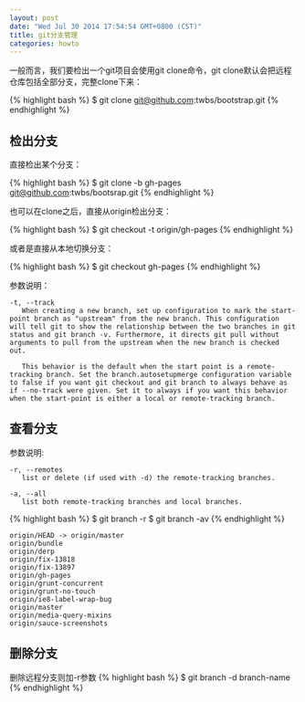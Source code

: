 ```yaml
---
layout: post
date: "Wed Jul 30 2014 17:54:54 GMT+0800 (CST)"
title: git分支管理
categories: howto
---
```


一般而言，我们要检出一个git项目会使用git clone命令，git clone默认会把远程仓库包括全部分支，完整clone下来：

{% highlight bash %}
$ git clone git@github.com:twbs/bootstrap.git
{% endhighlight %}

检出分支
--------

直接检出某个分支：

{% highlight bash %}
$ git clone -b gh-pages git@github.com:twbs/bootsrap.git
{% endhighlight %}

也可以在clone之后，直接从origin检出分支：

{% highlight bash %}
$ git checkout -t origin/gh-pages
{% endhighlight %}

或者是直接从本地切换分支：

{% highlight bash %}
$ git checkout gh-pages
{% endhighlight %}

参数说明：

    -t, --track
       When creating a new branch, set up configuration to mark the start-point branch as "upstream" from the new branch. This configuration will tell git to show the relationship between the two branches in git status and git branch -v. Furthermore, it directs git pull without arguments to pull from the upstream when the new branch is checked out.

       This behavior is the default when the start point is a remote-tracking branch. Set the branch.autosetupmerge configuration variable to false if you want git checkout and git branch to always behave as if --no-track were given. Set it to always if you want this behavior when the start-point is either a local or remote-tracking branch.

查看分支
--------
参数说明:

    -r, --remotes
       list or delete (if used with -d) the remote-tracking branches.

    -a, --all
       list both remote-tracking branches and local branches.

{% highlight bash %}
$ git branch -r
$ git branch -av
{% endhighlight %}

    origin/HEAD -> origin/master
    origin/bundle
    origin/derp
    origin/fix-13818
    origin/fix-13897
    origin/gh-pages
    origin/grunt-concurrent
    origin/grunt-no-touch
    origin/ie8-label-wrap-bug
    origin/master
    origin/media-query-mixins
    origin/sauce-screenshots

删除分支
--------

删除远程分支则加-r参数
{% highlight bash %}
$ git branch -d branch-name
{% endhighlight %}

